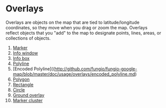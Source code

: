 # Overlays

Overlays are objects on the map that are tied to latitude/longitude coordinates, so they move when you drag or zoom the
map. Overlays reflect objects that you "add" to the map to designate points, lines, areas, or collections of objects.

 1.  [Marker](http://github.com/fungio/fungio-google-map/blob/master/doc/usage/overlays/marker.md)
 2.  [Info window](http://github.com/fungio/fungio-google-map/blob/master/doc/usage/overlays/info_window.md)
 3.  [Info box](http://github.com/fungio/fungio-google-map/blob/master/doc/usage/overlays/info_box.md)
 4.  [Polyline](http://github.com/fungio/fungio-google-map/blob/master/doc/usage/overlays/polyline.md)
 5.  [Encoded Polyline]((http://github.com/fungio/fungio-google-map/blob/master/doc/usage/overlays/encoded_polyline.md)
 6.  [Polygon](http://github.com/fungio/fungio-google-map/blob/master/doc/usage/overlays/polygon.md)
 7.  [Rectangle](http://github.com/fungio/fungio-google-map/blob/master/doc/usage/overlays/rectangle.md)
 8.  [Circle](http://github.com/fungio/fungio-google-map/blob/master/doc/usage/overlays/circle.md)
 9.  [Ground overlay](http://github.com/fungio/fungio-google-map/blob/master/doc/usage/overlays/ground_overlay.md)
 10. [Marker cluster](http://github.com/fungio/fungio-google-map/blob/master/doc/usage/overlays/marker_cluster.md)

